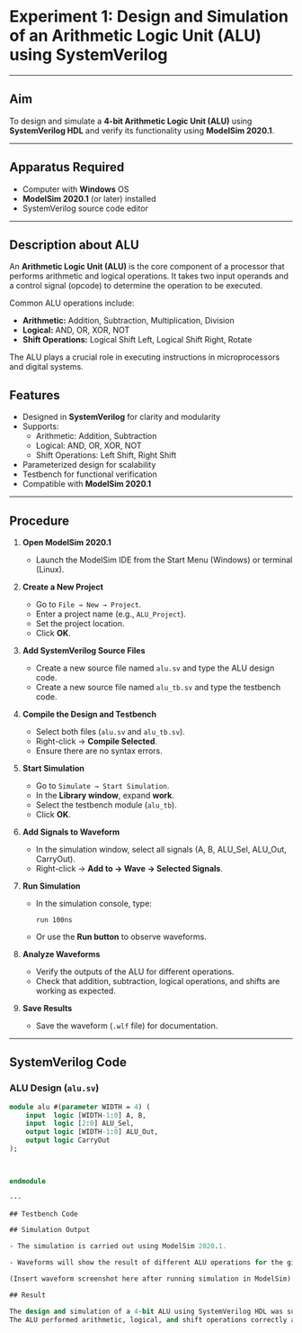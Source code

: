# Experiment 1: Design and Simulation of an Arithmetic Logic Unit (ALU) using SystemVerilog

---

## Aim  
To design and simulate a **4-bit Arithmetic Logic Unit (ALU)** using **SystemVerilog HDL** and verify its functionality using **ModelSim 2020.1**.

---

## Apparatus Required  
- Computer with **Windows** OS  
- **ModelSim 2020.1** (or later) installed  
- SystemVerilog source code editor  

---

## Description about ALU  
An **Arithmetic Logic Unit (ALU)** is the core component of a processor that performs arithmetic and logical operations. It takes two input operands and a control signal (opcode) to determine the operation to be executed.  

Common ALU operations include:  
- **Arithmetic:** Addition, Subtraction, Multiplication, Division  
- **Logical:** AND, OR, XOR, NOT  
- **Shift Operations:** Logical Shift Left, Logical Shift Right, Rotate  

The ALU plays a crucial role in executing instructions in microprocessors and digital systems.

## Features
- Designed in **SystemVerilog** for clarity and modularity  
- Supports:
  - Arithmetic: Addition, Subtraction  
  - Logical: AND, OR, XOR, NOT  
  - Shift Operations: Left Shift, Right Shift  
- Parameterized design for scalability  
- Testbench for functional verification  
- Compatible with **ModelSim 2020.1**  
---

## Procedure  

1. **Open ModelSim 2020.1**  
   - Launch the ModelSim IDE from the Start Menu (Windows) or terminal (Linux).  

2. **Create a New Project**  
   - Go to `File → New → Project`.  
   - Enter a project name (e.g., `ALU_Project`).  
   - Set the project location.  
   - Click **OK**.  

3. **Add SystemVerilog Source Files**  
   - Create a new source file named `alu.sv` and type the ALU design code.  
   - Create a new source file named `alu_tb.sv` and type the testbench code.  

4. **Compile the Design and Testbench**  
   - Select both files (`alu.sv` and `alu_tb.sv`).  
   - Right-click → **Compile Selected**.  
   - Ensure there are no syntax errors.  

5. **Start Simulation**  
   - Go to `Simulate → Start Simulation`.  
   - In the **Library window**, expand **work**.  
   - Select the testbench module (`alu_tb`).  
   - Click **OK**.  

6. **Add Signals to Waveform**  
   - In the simulation window, select all signals (A, B, ALU_Sel, ALU_Out, CarryOut).  
   - Right-click → **Add to → Wave → Selected Signals**.  

7. **Run Simulation**  
   - In the simulation console, type:  
     ```
     run 100ns
     ```  
   - Or use the **Run button** to observe waveforms.  

8. **Analyze Waveforms**  
   - Verify the outputs of the ALU for different operations.  
   - Check that addition, subtraction, logical operations, and shifts are working as expected.  

9. **Save Results**  
   - Save the waveform (`.wlf` file) for documentation.  
   
---

## SystemVerilog Code  

### ALU Design (`alu.sv`)
```systemverilog
module alu #(parameter WIDTH = 4) (
    input  logic [WIDTH-1:0] A, B,
    input  logic [2:0] ALU_Sel,
    output logic [WIDTH-1:0] ALU_Out,
    output logic CarryOut
);

    

endmodule

---

## Testbench Code

## Simulation Output

- The simulation is carried out using ModelSim 2020.1.

- Waveforms will show the result of different ALU operations for the given inputs.

(Insert waveform screenshot here after running simulation in ModelSim)

## Result

The design and simulation of a 4-bit ALU using SystemVerilog HDL was successfully carried out in ModelSim 2020.1.
The ALU performed arithmetic, logical, and shift operations correctly as verified from the simulation outputs.
